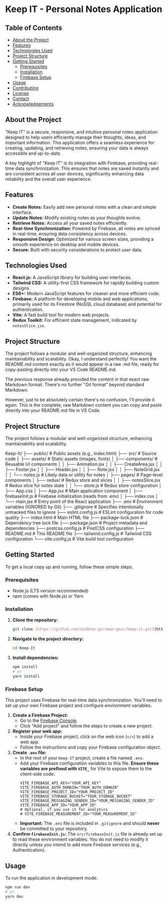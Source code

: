# Keep IT - Personal Notes Application

## Table of Contents

- [About the Project](#about-the-project)
- [Features](#features)
- [Technologies Used](#technologies-used)
- [Project Structure](#project-structure)
- [Getting Started](#getting-started)
  - [Prerequisites](#prerequisites)
  - [Installation](#installation)
  - [Firebase Setup](#firebase-setup)
- [Usage](#usage)
- [Contributing](#contributing)
- [License](#license)
- [Contact](#contact)
- [Acknowledgements](#acknowledgements)

## About the Project

"Keep IT" is a secure, responsive, and intuitive personal notes application designed to help users efficiently manage their thoughts, ideas, and important information. This application offers a seamless experience for creating, updating, and retrieving notes, ensuring your data is always accessible and up-to-date.

A key highlight of "Keep IT" is its integration with Firebase, providing real-time data synchronization. This ensures that notes are saved instantly and are consistent across all user devices, significantly enhancing data reliability and the overall user experience.

## Features

* **Create Notes:** Easily add new personal notes with a clean and simple interface.
* **Update Notes:** Modify existing notes as your thoughts evolve.
* **Retrieve Notes:** Access all your saved notes efficiently.
* **Real-time Synchronization:** Powered by Firebase, all notes are synced in real-time, ensuring data consistency across devices.
* **Responsive Design:** Optimized for various screen sizes, providing a smooth experience on desktop and mobile devices.
* **Secure:** Built with security considerations to protect user data.

## Technologies Used

* **React.js:** A JavaScript library for building user interfaces.
* **Tailwind CSS:** A utility-first CSS framework for rapidly building custom designs.
* **ES6+:** Modern JavaScript features for cleaner and more efficient code.
* **Firebase:** A platform for developing mobile and web applications, primarily used for its Firestore (NoSQL cloud database) and potential for authentication.
* **Vite:** A fast build tool for modern web projects.
* **Redux Toolkit:** For efficient state management, indicated by `notesSlice.jsx`.

## Project Structure

The project follows a modular and well-organized structure, enhancing maintainability and scalability.
Okay, I understand perfectly! You want the README.md content exactly as it would appear in a raw .md file, ready for copy-pasting directly into your VS Code README.md.

The previous response already provided the content in that exact raw Markdown format. There's no further "Git format" beyond standard Markdown.

However, just to be absolutely certain there's no confusion, I'll provide it again. This is the complete, raw Markdown content you can copy and paste directly into your README.md file in VS Code.


## Project Structure

The project follows a modular and well-organized structure, enhancing maintainability and scalability.

Keep-It/
├── public/                 # Public assets (e.g., index.html)
├── src/                    # Source code
│   ├── assets/             # Static assets (images, fonts)
│   ├── components/         # Reusable UI components
│   │   ├── Animation.jsx
│   │   ├── CreateArea.jsx
│   │   ├── Footer.jsx
│   │   ├── Header.jsx
│   │   ├── Note.jsx
│   │   ├── NoteGrid.jsx
│   │   └── notes.js        # Likely data or utility for notes
│   ├── pages/              # Page-level components
│   ├── redux/              # Redux store and slices
│   │   ├── notesSlice.jsx  # Redux slice for notes state
│   │   └── store.js        # Redux store configuration
│   ├── App.css
│   ├── App.jsx             # Main application component
│   ├── firebaseInit.js     # Firebase initialization (reads from .env)
│   ├── index.css
│   └── main.jsx            # Entry point of the React application
├── .env                    # Environment variables (IGNORED by Git)
├── .gitignore              # Specifies intentionally untracked files to ignore
├── eslint.config.js        # ESLint configuration for code quality
├── index.html              # Main HTML file
├── package-lock.json       # Dependency tree lock file
├── package.json            # Project metadata and dependencies
├── postcss.config.js       # PostCSS configuration
├── README.md               # This README file
├── tailwind.config.js      # Tailwind CSS configuration
└── vite.config.js          # Vite build tool configuration


## Getting Started

To get a local copy up and running, follow these simple steps.

### Prerequisites

* Node.js (LTS version recommended)
* npm (comes with Node.js) or Yarn

### Installation

1.  **Clone the repository:**
    ```bash
    git clone [https://github.com/Vaibhav-giriman-gour/keep-it.git](https://github.com/Vaibhav-giriman-gour/keep-it.git)
    ```
2.  **Navigate to the project directory:**
    ```bash
    cd Keep-It
    ```
3.  **Install dependencies:**
    ```bash
    npm install
    # or
    yarn install
    ```

### Firebase Setup

This project uses Firebase for real-time data synchronization. You'll need to set up your own Firebase project and configure environment variables.

1.  **Create a Firebase Project:**
    * Go to the [Firebase Console](https://console.firebase.google.com/).
    * Click "Add project" and follow the steps to create a new project.
2.  **Register your web app:**
    * Inside your Firebase project, click on the web icon (`</>`) to add a web app.
    * Follow the instructions and copy your Firebase configuration object.
3.  **Create `.env` file:**
    * In the root of your `Keep-IT` project, create a file named `.env`.
    * Add your Firebase configuration variables to this file. **Ensure these variables are prefixed with `VITE_`** for Vite to expose them to the client-side code.
        ```env
        VITE_FIREBASE_API_KEY="YOUR_API_KEY"
        VITE_FIREBASE_AUTH_DOMAIN="YOUR_AUTH_DOMAIN"
        VITE_FIREBASE_PROJECT_ID="YOUR_PROJECT_ID"
        VITE_FIREBASE_STORAGE_BUCKET="YOUR_STORAGE_BUCKET"
        VITE_FIREBASE_MESSAGING_SENDER_ID="YOUR_MESSAGING_SENDER_ID"
        VITE_FIREBASE_APP_ID="YOUR_APP_ID"
        # Optional, if you use it for analytics
        # VITE_FIREBASE_MEASUREMENT_ID="YOUR_MEASUREMENT_ID"
        ```
    * **Important:** The `.env` file is included in `.gitignore` and should **never** be committed to your repository.
4.  **Confirm `firebaseInit.js`:**
    The `src/firebaseInit.js` file is already set up to read these environment variables. You do not need to modify it directly unless you intend to add more Firebase services (e.g., Authentication).

## Usage

To run the application in development mode:

```bash
npm run dev
# or
yarn dev